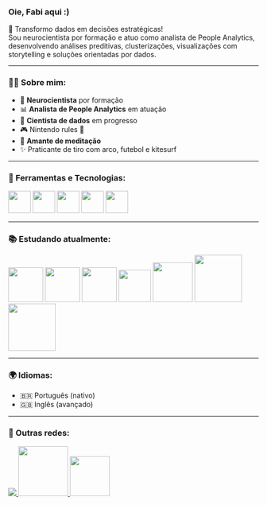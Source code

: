 <!--### Hi there 👋-->

<!--
**fabicorallokuhlmann/fabicorallokuhlmann** is a ✨ _special_ ✨ repository because its `README.md` (this file) appears on your GitHub profile.

Here are some ideas to get you started:

- 🔭 I’m currently working on ...
- 🌱 I’m currently learning ...
- 👯 I’m looking to collaborate on ...
- 🤔 I’m looking for help with ...
- 💬 Ask me about ...
- 📫 How to reach me: ...
- 😄 Pronouns: ...
- ⚡ Fun fact: ...
-->
### Oie, Fabi aqui :)

🎯 Transformo dados em decisões estratégicas!  
Sou neurocientista por formação e atuo como analista de People Analytics, desenvolvendo análises preditivas, clusterizações, visualizações com storytelling e soluções orientadas por dados.

---

### 👩‍💻 Sobre mim:
- 🧠 **Neurocientista** por formação  
- 📊 **Analista de People Analytics** em atuação  
- 🤖 **Cientista de dados** em progresso  
- 🎮 Nintendo rules 🤘
- 🧘 **Amante de meditação**
- ✨ Praticante de tiro com arco, futebol e kitesurf

---

### 🚀 Ferramentas e Tecnologias:

<div display="inline">
<img src="https://cdn.jsdelivr.net/gh/devicons/devicon/icons/python/python-original.svg" width ="45" />
<img src="https://cdn.jsdelivr.net/gh/devicons/devicon/icons/microsoftsqlserver/microsoftsqlserver-plain.svg" width ="45" />
<img src="https://img.shields.io/badge/PowerBI-F2C811?style=for-the-badge&logo=powerbi&logoColor=black" width="45"/>
<img src="https://cdn.jsdelivr.net/gh/devicons/devicon/icons/mysql/mysql-original.svg" width ="45" />
<img src="https://upload.wikimedia.org/wikipedia/commons/thumb/3/34/Microsoft_Office_Excel_%282019%E2%80%93present%29.svg/512px-Microsoft_Office_Excel_%282019%E2%80%93present%29.svg.png" width="45"/>
</div>

---

### 📚 Estudando atualmente:

<div display="inline">
<img src="https://img.shields.io/badge/Numpy-777BB4?style=for-the-badge&logo=numpy&logoColor=white" width ="70" />
<img src="https://img.shields.io/badge/Pandas-2C2D72?style=for-the-badge&logo=pandas&logoColor=white" width ="70" />
<img src="https://img.shields.io/badge/Plotly-239120?style=for-the-badge&logo=plotly&logoColor=white" width ="70" />
<img src="https://img.shields.io/badge/SciPy-654FF0?style=for-the-badge&logo=SciPy&logoColor=white" width ="65" />
<img src="https://img.shields.io/badge/Matplotlib-%238b0000.svg?style=for-the-badge&logo=Matplotlib&logoColor=black" width ="80" />
<img src="https://img.shields.io/badge/TensorFlow-FF6F00?style=for-the-badge&logo=TensorFlow&logoColor=white" width ="95" />
<img src="https://img.shields.io/badge/scikit_learn-F7931E?style=for-the-badge&logo=scikit-learn&logoColor=white" width ="95" />
</div>

---

 <!--### 📌 Projetos em Destaque:

- 🔍 **Análise de Turnover e Clima Organizacional**  
  Modelagem de Health Score para franquias, com indicadores preditivos como eNPS, Q1/Q2, aderência a quadro ideal e low performers.  
  [🔗 Ver projeto](link-do-repo)

- 📈 **Dashboard de Performance no Power BI**  
  Desenvolvimento de dashboards estratégicos para análise de metas e KPIs.  
  [🔗 Ver projeto](link-do-repo)

- 🧠 **Estudo de Neurociência & Dados**  
  Análise de padrões comportamentais a partir de dados experimentais com base em neurociência cognitiva.  
  [🔗 Ver projeto](link-do-repo)

*(me avisa se quiser ajuda para colocar links e descrição real dos seus projetos!)*

---
-->
### 🌍 Idiomas:

- 🇧🇷 Português (nativo)  
- 🇬🇧 Inglês (avançado)  

---

### 🔗 Outras redes:

<a href="https://linkedin.com/in/fabianacorallokuhlmann">
  <img src="https://img.shields.io/badge/linkedin-%230077B5.svg?style=for-the-badge&logo=linkedin&logoColor=white"/>
</a>    
  
<a href="https://sites.google.com/view/portfoliodeprojetosfabianack/in%C3%ADcio">
<img src="https://img.shields.io/badge/Portfolio-255E63?style=for-the-badge&logo=About.me&logoColor=white" width ="100"/>
</a>

<a href="mailto:fabiana.corallo01@gmail.com">
<img src="https://img.shields.io/badge/Gmail-D14836?style=for-the-badge&logo=gmail&logoColor=white" width ="80"/> 
</a> 
 
 <!--
 <a href="https://linkedin.com/in/fabianacorallokuhlmann">
  <img src="https://img.shields.io/badge/linkedin-%230077B5.svg?style=for-the-badge&logo=linkedin&logoColor=white">
</a>

&nbsp;&nbsp;<img src="https://img.shields.io/badge/Instagram-E4405F?style=for-the-badge&logo=instagram&logoColor=white" width ="100" />
-->
<!--
&nbsp;&nbsp;<img src="https://github.com/microsoft/PowerBI-Icons/blob/main/SVG/Power-Virtual-Agents-Colored.svg" width ="45" />&nbsp;&nbsp;
&nbsp;&nbsp;<img src="https://github.com/microsoft/PowerBI-Icons/blob/main/SVG/Power-Apps-Colored.svg" width ="45" />&nbsp;&nbsp;
<br/><br/>-->

<!--
<img src="https://www.vectorlogo.zone/logos/metabase/metabase-icon.svg" width ="45">
<img src="https://www.svgrepo.com/show/354012/looker-icon.svg" width ="45">
<img src="https://www.svgrepo.com/show/374159/vba.svg" width ="45"
-->
